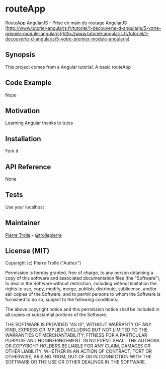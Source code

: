 # routeApp
RouteApp AngularJS - Prise en main du routage AngularJS [http://www.tutoriel-angularjs.fr/tutoriel/1-decouverte-d-angularjs/5-votre-premier-module-angularjs](http://www.tutoriel-angularjs.fr/tutoriel/1-decouverte-d-angularjs/5-votre-premier-module-angularjs)


## Synopsis

This project comes from a Angular tutorial. A basic routeApp


## Code Example

Nope

## Motivation

Learning Angular thanks to tutos

## Installation

Fork it

## API Reference

None

## Tests

Use your localhost

## Maintainer

[Pierre Trolle](https://github.com/trollepierre) - [@trollepierre](https://twitter.com/PierreTrolle)

## License (MIT)

Copyright (c) Pierre Trolle ("Author")

Permission is hereby granted, free of charge, to any person obtaining a copy of this software and associated documentation files (the "Software"), to deal in the Software without restriction, including without limitation the rights to use, copy, modify, merge, publish, distribute, sublicense, and/or sell copies of the Software, and to permit persons to whom the Software is furnished to do so, subject to the following conditions:

The above copyright notice and this permission notice shall be included in all copies or substantial portions of the Software.

THE SOFTWARE IS PROVIDED "AS IS", WITHOUT WARRANTY OF ANY KIND, EXPRESS OR IMPLIED, INCLUDING BUT NOT LIMITED TO THE WARRANTIES OF MERCHANTABILITY, FITNESS FOR A PARTICULAR PURPOSE AND NONINFRINGEMENT. IN NO EVENT SHALL THE AUTHORS OR COPYRIGHT HOLDERS BE LIABLE FOR ANY CLAIM, DAMAGES OR OTHER LIABILITY, WHETHER IN AN ACTION OF CONTRACT, TORT OR OTHERWISE, ARISING FROM, OUT OF OR IN CONNECTION WITH THE SOFTWARE OR THE USE OR OTHER DEALINGS IN THE SOFTWARE.
